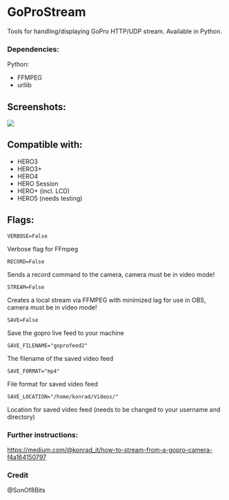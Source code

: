# GoProStream

Tools for handling/displaying GoPro HTTP/UDP stream. Available in Python.

### Dependencies:

Python:

* FFMPEG
* urllib

## Screenshots:

![](http://i.imgur.com/5wlh8yS.png) 


## Compatible with:

- HERO3 
- HERO3+
- HERO4
- HERO Session
- HERO+ (incl. LCD)
- HERO5 (needs testing)

## Flags:

    VERBOSE=False

Verbose flag for FFmpeg

    RECORD=False

Sends a record command to the camera, camera must be in video mode!

    STREAM=False

Creates a local stream via FFMPEG with minimized lag for use in OBS, camera must be in video mode!

    SAVE=False

Save the gopro live feed to your machine

    SAVE_FILENAME="goprofeed2"

The filename of the saved video feed

    SAVE_FORMAT="mp4"

File format for saved video feed

    SAVE_LOCATION="/home/konrad/Videos/"

Location for saved video feed (needs to be changed to your username and directory)

### Further instructions:


https://medium.com/@konrad_it/how-to-stream-from-a-gopro-camera-f4a164150797


### Credit

@SonOf8Bits
